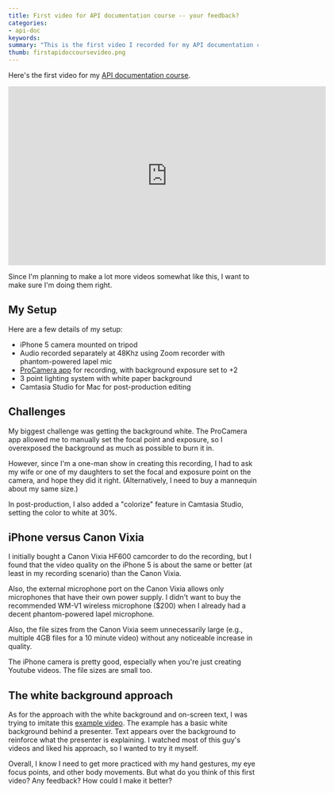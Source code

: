 ```yaml
---
title: First video for API documentation course -- your feedback?
categories:
- api-doc
keywords: 
summary: "This is the first video I recorded for my API documentation course. Since it's the first course video, I want to make sure my approach works well for later videos, so any feedback you have about it would be helpful. For example, you might comment on the lighting, background, length, on-screen text, my delivery, the audio or video quality, and other details."
thumb: firstapidoccoursevideo.png
---
```


Here's the first video for my [API documentation course](http://idratherbewriting.com/docapis_course_overview/).

<iframe width="640" height="360" src="https://www.youtube.com/embed/h_WsKO_NWuw" frameborder="0" allowfullscreen></iframe>

Since I'm planning to make a lot more videos somewhat like this, I want to make sure I'm doing them right. 

## My Setup

Here are a few details of my setup: 

* iPhone 5 camera mounted on tripod 
* Audio recorded separately at 48Khz using Zoom recorder with phantom-powered lapel mic
* [ProCamera app](http://www.procamera-app.com/) for recording, with background exposure set to +2 
* 3 point lighting system with white paper background
* Camtasia Studio for Mac for post-production editing

## Challenges 
My biggest challenge was getting the background white. The ProCamera app allowed me to manually set the focal point and exposure, so I overexposed the background as much as possible to burn it in.  

However, since I'm a one-man show in creating this recording, I had to ask my wife or one of my daughters to set the focal and exposure point on the camera, and hope they did it right. (Alternatively, I need to buy a mannequin about my same size.)

In post-production, I also added a "colorize" feature in Camtasia Studio, setting the color to white at 30%.

## iPhone versus Canon Vixia
I initially bought a Canon Vixia HF600 camcorder to do the recording, but I found that the video quality on the iPhone 5 is about the same or better (at least in my recording scenario) than the Canon Vixia. 

Also, the external microphone port on the Canon Vixia allows only microphones that have their own power supply. I didn't want to buy the recommended WM-V1 wireless microphone ($200) when I already had a decent phantom-powered lapel microphone.

Also, the file sizes from the Canon Vixia seem unnecessarily large (e.g., multiple 4GB files for a 10 minute video) without any noticeable increase in quality.

The iPhone camera is pretty good, especially when you're just creating Youtube videos. The file sizes are small too. 

## The white background approach 

As for the approach with the white background and on-screen text, I was trying to imitate this [example video](https://www.udemy.com/create-your-first-udemy-course/learn/#/lecture/3111326). The example has a basic white background behind a presenter. Text appears over the background to reinforce what the presenter is explaining. I watched most of this guy's videos and liked his approach, so I wanted to try it myself. 

Overall, I know I need to get more practiced with my hand gestures, my eye focus points, and other body movements. But what do you think of this first video? Any feedback? How could I make it better?





